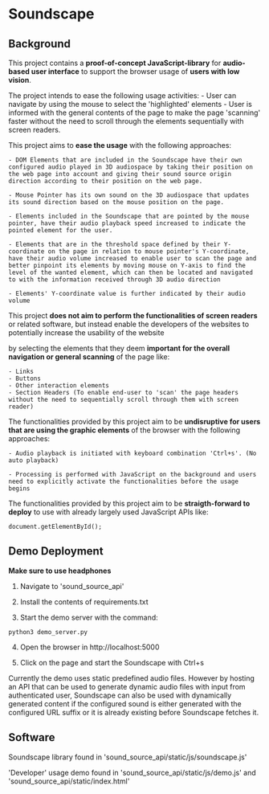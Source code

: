 # Soundscape


## Background

This project contains a **proof-of-concept JavaScript-library** for **audio-based user interface** to support the browser usage of 
**users with low vision**.

The project intends to ease the following usage activities:
    - User can navigate by using the mouse to select the 'highlighted' elements
    - User is informed with the general contents of the page to make the page 'scanning' faster without the need to scroll through the elements sequentially with screen readers.

This project aims to **ease the usage** with the following approaches:
    
    - DOM Elements that are included in the Soundscape have their own configured audio played in 3D audiospace by taking their position on the web page into account and giving their sound source origin direction according to their position on the web page.

    - Mouse Pointer has its own sound on the 3D audiospace that updates its sound direction based on the mouse position on the page.

    - Elements included in the Soundscape that are pointed by the mouse pointer, have their audio playback speed increased to indicate the pointed element for the user.

    - Elements that are in the threshold space defined by their Y-coordinate on the page in relation to mouse pointer's Y-coordinate, have their audio volume increased to enable user to scan the page and better pinpoint its elements by moving mouse on Y-axis to find the level of the wanted element, which can then be located and navigated to with the information received through 3D audio direction

    - Elements' Y-coordinate value is further indicated by their audio volume


This project **does not aim to perform the functionalities of screen readers** or related software, but instead enable the developers of the websites to 
potentially increase the usability of the website 

by selecting the elements that they deem **important for the overall navigation or general scanning** of the page like:
    
    - Links
    - Buttons
    - Other interaction elements
    - Section Headers (To enable end-user to 'scan' the page headers without the need to sequentially scroll through them with screen reader)


The functionalities provided by this project aim to be **undisruptive for users that are using the graphic elements** of the browser with the following approaches:

    - Audio playback is initiated with keyboard combination 'Ctrl+s'. (No auto playback)

    - Processing is performed with JavaScript on the background and users need to explicitly activate the functionalities before the usage begins


The functionalities provided by this project aim to be **straigth-forward to deploy** to use with already largely used JavaScript APIs like: 

```shell
document.getElementById();
```


## Demo Deployment

**Make sure to use headphones**

1. Navigate to 'sound_source_api'

2. Install the contents of requirements.txt

3. Start the demo server with the command:

```shell
python3 demo_server.py
```

4. Open the browser in http://localhost:5000

5. Click on the page and start the Soundscape with Ctrl+s

Currently the demo uses static predefined audio files. However by hosting an API that can be used to generate dynamic audio files with input from authenticated user,
Soundscape can also be used with dynamically generated content if the configured sound is either generated with the configured URL suffix or it is already existing before Soundscape fetches it.

## Software

Soundscape library found in 'sound_source_api/static/js/soundscape.js'

'Developer' usage demo found in 'sound_source_api/static/js/demo.js' and 'sound_source_api/static/index.html'


